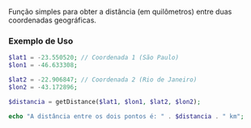 Função simples para obter a distância (em quilômetros) entre duas coordenadas geográficas.

### Exemplo de Uso
```php
$lat1 = -23.550520; // Coordenada 1 (São Paulo)
$lon1 = -46.633308;

$lat2 = -22.906847; // Coordenada 2 (Rio de Janeiro)
$lon2 = -43.172896;

$distancia = getDistance($lat1, $lon1, $lat2, $lon2);

echo "A distância entre os dois pontos é: " . $distancia . " km";
```
